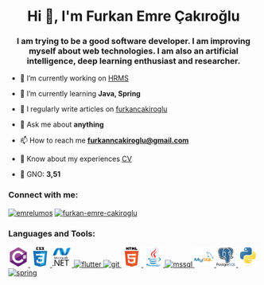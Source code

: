 <h1 align="center">Hi 👋, I'm Furkan Emre Çakıroğlu</h1>
<h3 align="center">I am trying to be a good software developer. I am improving myself about web technologies. I am also an artificial intelligence, deep learning enthusiast and researcher.</h3>

- 🔭 I’m currently working on [HRMS](https://github.com/Furkan394/HRMS)

- 🌱 I’m currently learning **Java, Spring**

- 📝 I regularly write articles on [furkancakiroglu](www.furkancakiroglu.com)

- 💬 Ask me about **anything**

- 📫 How to reach me **furkanncakiroglu@gmail.com**

- 📄 Know about my experiences [CV](https://drive.google.com/drive/u/0/folders/1dzVJtZbH45TmWLbeJZayk8ayvLFZX0V-)

- 📝 GNO: **3,51**

<h3 align="left">Connect with me:</h3>
<p align="left">
<a href="https://twitter.com/emrelumos" target="blank"><img align="center" src="https://img.shields.io/badge/Twitter-1DA1F2?style=for-the-badge&logo=twitter&logoColor=white" alt="emrelumos" height="30" width="40" /></a>
<a href="https://linkedin.com/in/furkan-emre-cakiroglu" target="blank"><img align="center" src="https://img.shields.io/badge/LinkedIn-0077B5?style=for-the-badge&logo=linkedin&logoColor=white" alt="furkan-emre-cakiroglu" height="30" width="40" /></a>
</p>

<h3 align="left">Languages and Tools:</h3>
<p align="left"> <a href="https://www.w3schools.com/cs/" target="_blank"> <img src="https://raw.githubusercontent.com/devicons/devicon/master/icons/csharp/csharp-original.svg" alt="csharp" width="40" height="40"/> </a> <a href="https://www.w3schools.com/css/" target="_blank"> <img src="https://raw.githubusercontent.com/devicons/devicon/master/icons/css3/css3-original-wordmark.svg" alt="css3" width="40" height="40"/> </a> <a href="https://dotnet.microsoft.com/" target="_blank"> <img src="https://raw.githubusercontent.com/devicons/devicon/master/icons/dot-net/dot-net-original-wordmark.svg" alt="dotnet" width="40" height="40"/> </a> <a href="https://flutter.dev" target="_blank"> <img src="https://www.vectorlogo.zone/logos/flutterio/flutterio-icon.svg" alt="flutter" width="40" height="40"/> </a> <a href="https://git-scm.com/" target="_blank"> <img src="https://www.vectorlogo.zone/logos/git-scm/git-scm-icon.svg" alt="git" width="40" height="40"/> </a> <a href="https://www.w3.org/html/" target="_blank"> <img src="https://raw.githubusercontent.com/devicons/devicon/master/icons/html5/html5-original-wordmark.svg" alt="html5" width="40" height="40"/> </a> <a href="https://www.java.com" target="_blank"> <img src="https://raw.githubusercontent.com/devicons/devicon/master/icons/java/java-original.svg" alt="java" width="40" height="40"/> </a> <a href="https://www.microsoft.com/en-us/sql-server" target="_blank"> <img src="https://img.shields.io/badge/Microsoft%20SQL%20Sever-CC2927?style=for-the-badge&logo=microsoft%20sql%20server&logoColor=white" alt="mssql" width="40" height="40"/> </a> <a href="https://www.mysql.com/" target="_blank"> <img src="https://raw.githubusercontent.com/devicons/devicon/master/icons/mysql/mysql-original-wordmark.svg" alt="mysql" width="40" height="40"/> </a> <a href="https://www.postgresql.org" target="_blank"> <img src="https://raw.githubusercontent.com/devicons/devicon/master/icons/postgresql/postgresql-original-wordmark.svg" alt="postgresql" width="40" height="40"/> </a> <a href="https://www.python.org" target="_blank"> <img src="https://raw.githubusercontent.com/devicons/devicon/master/icons/python/python-original.svg" alt="python" width="40" height="40"/> </a> <a href="https://spring.io/" target="_blank"> <img src="https://www.vectorlogo.zone/logos/springio/springio-icon.svg" alt="spring" width="40" height="40"/> </a> </p>
